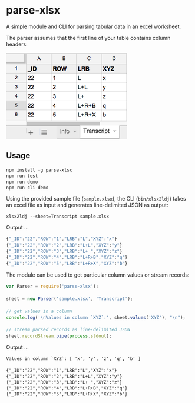# parse-xlsx

A simple module and CLI for parsing tabular data in an excel worksheet.

The parser assumes that the first line of your table contains column headers:

![sample file](sample.png)


## Usage

    npm install -g parse-xlsx
    npm run test
    npm run demo
    npm run cli-demo

Using the provided sample file (`sample.xlsx`), the CLI (`bin/xlsx2ldj`) takes
an excel file as input and generates line-delimited JSON as output:

    xlsx2ldj --sheet=Transcript sample.xlsx

Output ...

```javascript
{"_ID":"22","ROW":"1","LRB":"L","XYZ":"x"}
{"_ID":"22","ROW":"2","LRB":"L+L","XYZ":"y"}
{"_ID":"22","ROW":"3","LRB":"L+ ","XYZ":"z"}
{"_ID":"22","ROW":"4","LRB":"L+R+B","XYZ":"q"}
{"_ID":"22","ROW":"5","LRB":"L+R+X","XYZ":"b"}
```


The module can be used to get particular column values or stream records:

```javascript
var Parser = require('parse-xlsx');
        
sheet = new Parser('sample.xlsx', 'Transcript');

// get values in a column
console.log('\nValues in column `XYZ`:', sheet.values('XYZ'), "\n");

// stream parsed records as line-delimited JSON
sheet.recordStream.pipe(process.stdout);
```

Output ...

    Values in column `XYZ`: [ 'x', 'y', 'z', 'q', 'b' ] 

    {"_ID":"22","ROW":"1","LRB":"L","XYZ":"x"}
    {"_ID":"22","ROW":"2","LRB":"L+L","XYZ":"y"}
    {"_ID":"22","ROW":"3","LRB":"L+ ","XYZ":"z"}
    {"_ID":"22","ROW":"4","LRB":"L+R+B","XYZ":"q"}
    {"_ID":"22","ROW":"5","LRB":"L+R+X","XYZ":"b"}

